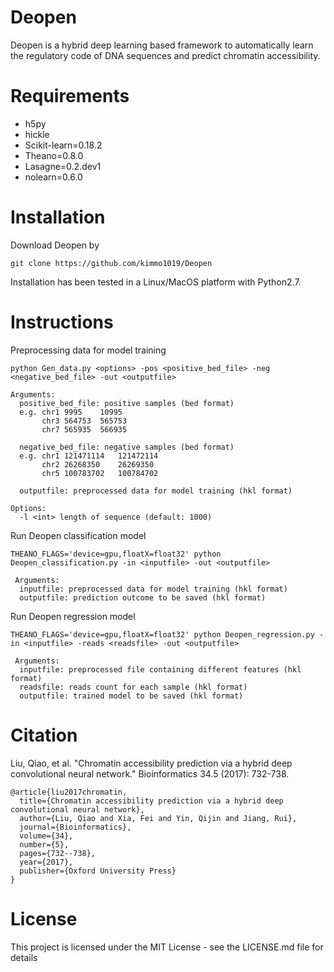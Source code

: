 # Deopen
Deopen is a hybrid deep learning based framework to automatically learn the regulatory code of DNA sequences and predict chromatin accessibility.

# Requirements
- h5py
- hickle
- Scikit-learn=0.18.2
- Theano=0.8.0
- Lasagne=0.2.dev1
- nolearn=0.6.0

# Installation
Download Deopen by
```shell
git clone https://github.com/kimmo1019/Deopen
```
Installation has been tested in a Linux/MacOS platform with Python2.7.

# Instructions

 

Preprocessing data for model training
```shell
python Gen_data.py <options> -pos <positive_bed_file> -neg <negative_bed_file> -out <outputfile>
```
```
Arguments:
  positive_bed_file: positive samples (bed format)
  e.g. chr1	9995	10995	
       chr3	564753	565753
       chr7	565935	566935
       
  negative_bed_file: negative samples (bed format)
  e.g. chr1	121471114	121472114	
       chr2	26268350	26269350
       chr5	100783702	100784702
  
  outputfile: preprocessed data for model training (hkl format)
 
Options:
  -l <int> length of sequence (default: 1000)
```
Run Deopen classification model
```shell
THEANO_FLAGS='device=gpu,floatX=float32' python Deopen_classification.py -in <inputfile> -out <outputfile>
```
```
 Arguments:  
  inputfile: preprocessed data for model training (hkl format)  
  outputfile: prediction outcome to be saved (hkl format)
```
 Run Deopen regression model
```shell
THEANO_FLAGS='device=gpu,floatX=float32' python Deopen_regression.py -in <inputfile> -reads <readsfile> -out <outputfile>
```
```
 Arguments:  
  inputfile: preprocessed file containing different features (hkl format)  
  readsfile: reads count for each sample (hkl format)  
  outputfile: trained model to be saved (hkl format)
```
# Citation
Liu, Qiao, et al. "Chromatin accessibility prediction via a hybrid deep convolutional neural network." Bioinformatics 34.5 (2017): 732-738.

```
@article{liu2017chromatin,
  title={Chromatin accessibility prediction via a hybrid deep convolutional neural network},
  author={Liu, Qiao and Xia, Fei and Yin, Qijin and Jiang, Rui},
  journal={Bioinformatics},
  volume={34},
  number={5},
  pages={732--738},
  year={2017},
  publisher={Oxford University Press}
}
```

# License
This project is licensed under the MIT License - see the LICENSE.md file for details
